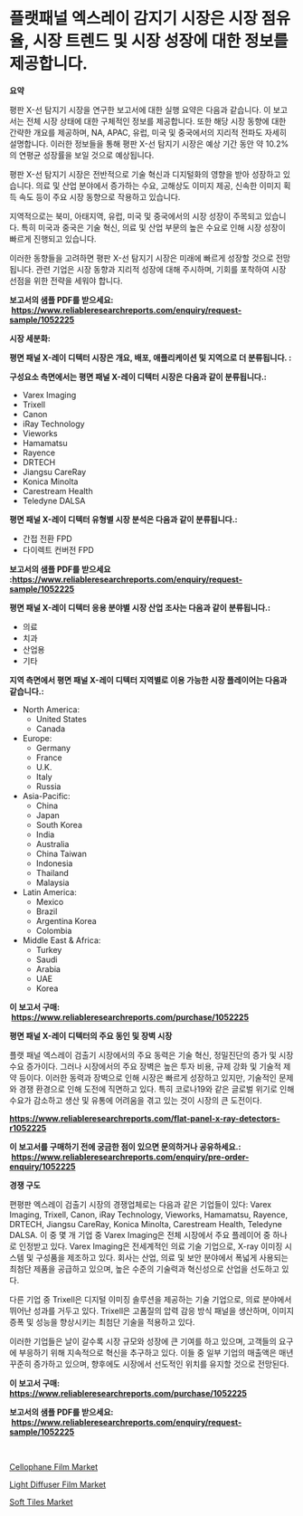<p><h1>플랫패널 엑스레이 감지기 시장은 시장 점유율, 시장 트렌드 및 시장 성장에 대한 정보를 제공합니다.</h1></p><p><strong>요약</strong></p>
<p><p>평판 X-선 탐지기 시장을 연구한 보고서에 대한 실행 요약은 다음과 같습니다. 이 보고서는 전체 시장 상태에 대한 구체적인 정보를 제공합니다. 또한 해당 시장 동향에 대한 간략한 개요를 제공하며, NA, APAC, 유럽, 미국 및 중국에서의 지리적 전파도 자세히 설명합니다. 이러한 정보들을 통해 평판 X-선 탐지기 시장은 예상 기간 동안 약 10.2%의 연평균 성장률을 보일 것으로 예상됩니다.</p><p>평판 X-선 탐지기 시장은 전반적으로 기술 혁신과 디지털화의 영향을 받아 성장하고 있습니다. 의료 및 산업 분야에서 증가하는 수요, 고해상도 이미지 제공, 신속한 이미지 획득 속도 등이 주요 시장 동향으로 작용하고 있습니다.</p><p>지역적으로는 북미, 아태지역, 유럽, 미국 및 중국에서의 시장 성장이 주목되고 있습니다. 특히 미국과 중국은 기술 혁신, 의료 및 산업 부문의 높은 수요로 인해 시장 성장이 빠르게 진행되고 있습니다.</p><p>이러한 동향들을 고려하면 평판 X-선 탐지기 시장은 미래에 빠르게 성장할 것으로 전망됩니다. 관련 기업은 시장 동향과 지리적 성장에 대해 주시하며, 기회를 포착하여 시장 선점을 위한 전략을 세워야 합니다.</p></p>
<p><strong>보고서의 샘플 PDF를 받으세요: &nbsp;<a href="https://www.reliableresearchreports.com/enquiry/request-sample/1052225">https://www.reliableresearchreports.com/enquiry/request-sample/1052225</a></strong></p>
<p><strong>시장 세분화:</strong></p>
<p><strong> 평면 패널 X-레이 디텍터 시장은 개요, 배포, 애플리케이션 및 지역으로 더 분류됩니다. :</strong></p>
<p><strong>구성요소 측면에서는 평면 패널 X-레이 디텍터 시장은 다음과 같이 분류됩니다.:</strong></p>
<p><ul><li>Varex Imaging</li><li>Trixell</li><li>Canon</li><li>iRay Technology</li><li>Vieworks</li><li>Hamamatsu</li><li>Rayence</li><li>DRTECH</li><li>Jiangsu CareRay</li><li>Konica Minolta</li><li>Carestream Health</li><li>Teledyne DALSA</li></ul></p>
<p><strong> 평면 패널 X-레이 디텍터 유형별 시장 분석은 다음과 같이 분류됩니다.:</strong></p>
<p><ul><li>간접 전환 FPD</li><li>다이렉트 컨버전 FPD</li></ul></p>
<p><strong>보고서의 샘플 PDF를 받으세요 :<a href="https://www.reliableresearchreports.com/enquiry/request-sample/1052225">https://www.reliableresearchreports.com/enquiry/request-sample/1052225</a></strong></p>
<p><strong> 평면 패널 X-레이 디텍터 응용 분야별 시장 산업 조사는 다음과 같이 분류됩니다.:</strong></p>
<p><ul><li>의료</li><li>치과</li><li>산업용</li><li>기타</li></ul></p>
<p><strong>지역 측면에서 평면 패널 X-레이 디텍터 지역별로 이용 가능한 시장 플레이어는 다음과 같습니다.:</strong></p>
<p><ul>
    <li>
        North America:
        <ul>
            <li>United States</li>
            <li>Canada</li>
        </ul>
    </li>
    <li>
        Europe:
        <ul>
            <li>Germany</li>
            <li>France</li>
            <li>U.K.</li>
            <li>Italy</li>
            <li>Russia</li>
        </ul>
    </li>
    <li>
        Asia-Pacific:
        <ul>
            <li>China</li>
            <li>Japan</li>
            <li>South Korea</li>
            <li>India</li>
            <li>Australia</li>
            <li>China Taiwan</li>
            <li>Indonesia</li>
            <li>Thailand</li>
            <li>Malaysia</li>
        </ul>
    </li>
    <li>
        Latin America:
        <ul>
            <li>Mexico</li>
            <li>Brazil</li>
            <li>Argentina Korea</li>
            <li>Colombia</li>
        </ul>
    </li>
    <li>
        Middle East & Africa:
        <ul>
            <li>Turkey</li>
            <li>Saudi</li>
            <li>Arabia</li>
            <li>UAE</li>
            <li>Korea</li>
        </ul>
    </li>
    </ul></p>
<p><strong>이 보고서 구매: &nbsp;<a href="https://www.reliableresearchreports.com/purchase/1052225">https://www.reliableresearchreports.com/purchase/1052225</a></strong></p>
<p><strong>평면 패널 X-레이 디텍터의 주요 동인 및 장벽 시장</strong></p>
<p><p>플랫 패널 엑스레이 검출기 시장에서의 주요 동력은 기술 혁신, 정밀진단의 증가 및 시장 수요 증가이다. 그러나 시장에서의 주요 장벽은 높은 투자 비용, 규제 강화 및 기술적 제약 등이다. 이러한 동력과 장벽으로 인해 시장은 빠르게 성장하고 있지만, 기술적인 문제와 경쟁 환경으로 인해 도전에 직면하고 있다. 특히 코로나19와 같은 글로벌 위기로 인해 수요가 감소하고 생산 및 유통에 어려움을 겪고 있는 것이 시장의 큰 도전이다.</p></p>
<p><strong><a href="https://www.reliableresearchreports.com/flat-panel-x-ray-detectors-r1052225">https://www.reliableresearchreports.com/flat-panel-x-ray-detectors-r1052225</a></strong></p>
<p><strong>이 보고서를 구매하기 전에 궁금한 점이 있으면 문의하거나 공유하세요.: &nbsp;<a href="https://www.reliableresearchreports.com/enquiry/pre-order-enquiry/1052225">https://www.reliableresearchreports.com/enquiry/pre-order-enquiry/1052225</a></strong></p>
<p><strong>경쟁 구도</strong></p>
<p><p>편평판 엑스레이 검출기 시장의 경쟁업체로는 다음과 같은 기업들이 있다: Varex Imaging, Trixell, Canon, iRay Technology, Vieworks, Hamamatsu, Rayence, DRTECH, Jiangsu CareRay, Konica Minolta, Carestream Health, Teledyne DALSA. 이 중 몇 개 기업 중 Varex Imaging은 전체 시장에서 주요 플레이어 중 하나로 인정받고 있다. Varex Imaging은 전세계적인 의료 기술 기업으로, X-ray 이미징 시스템 및 구성품을 제조하고 있다. 회사는 산업, 의료 및 보안 분야에서 폭넓게 사용되는 최첨단 제품을 공급하고 있으며, 높은 수준의 기술력과 혁신성으로 산업을 선도하고 있다.</p><p>다른 기업 중 Trixell은 디지털 이미징 솔루션을 제공하는 기술 기업으로, 의료 분야에서 뛰어난 성과를 거두고 있다. Trixell은 고품질의 압력 감응 방식 패널을 생산하며, 이미지 증폭 및 성능을 향상시키는 최첨단 기술을 적용하고 있다.</p><p>이러한 기업들은 날이 갈수록 시장 규모와 성장에 큰 기여를 하고 있으며, 고객들의 요구에 부응하기 위해 지속적으로 혁신을 추구하고 있다. 이들 중 일부 기업의 매출액은 매년 꾸준히 증가하고 있으며, 향후에도 시장에서 선도적인 위치를 유지할 것으로 전망된다.</p></p>
<p><strong>이 보고서 구매: &nbsp; <a href="https://www.reliableresearchreports.com/purchase/1052225">https://www.reliableresearchreports.com/purchase/1052225</a></strong></p>
<p><strong>보고서의 샘플 PDF를 받으세요: &nbsp;<a href="https://www.reliableresearchreports.com/enquiry/request-sample/1052225">https://www.reliableresearchreports.com/enquiry/request-sample/1052225</a></strong><strong></strong></p>
<p>&nbsp;</p>
<p><p><a href="https://www.linkedin.com/pulse/cellophane-film-market-size-share-amp-trends-analysis-report-6wmsc?trackingId=skYzUVnjIdtq4rT6w1fNBw%3D%3D">Cellophane Film Market</a></p><p><a href="https://www.linkedin.com/pulse/light-diffuser-film-market-size-global-industry-overview-gvevc?trackingId=9CMiUfLQrxhiwHoENNn9xg%3D%3D">Light Diffuser Film Market</a></p><p><a href="https://www.linkedin.com/pulse/soft-tiles-market-size-share-amp-trends-analysis-report-application-jkzec?trackingId=Locr3GB2c%2FqR7LpCnwk8rg%3D%3D">Soft Tiles Market</a></p></p>